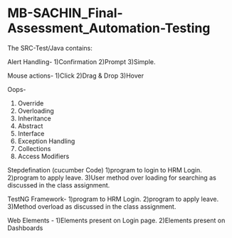 # MB-SACHIN_Final-Assessment_Automation-Testing
The SRC-Test/Java contains:

Alert Handling-
1)Confirmation 
2)Prompt
3)Simple.

Mouse actions-
1)Click
2)Drag & Drop
3)Hover

Oops-
1)	Override 
2)	Overloading
3)	Inheritance 
4)	Abstract 
5)	Interface
6)	Exception Handling
7)	Collections
8)	Access Modifiers

Stepdefination (cucumber Code)
1)program to login to HRM Login.
2)program to apply leave.
3)User method over loading for searching as discussed in the class assignment.

TestNG Framework- 
1)program to HRM Login.
2)program to apply leave.
3)Method overload as discussed in the class assignment.

Web Elements -
1)Elements present on Login page.
2)Elements present on Dashboards 





 
 
